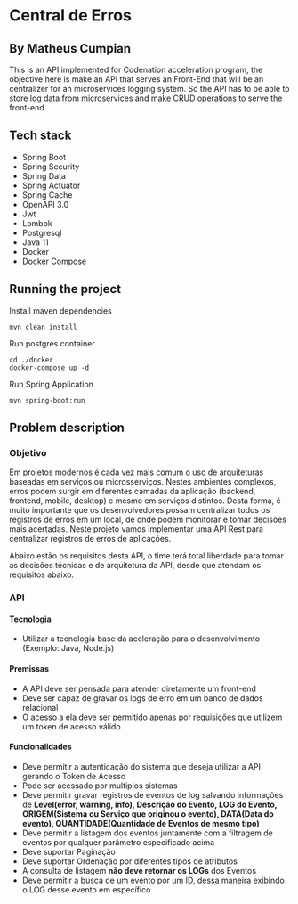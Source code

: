 



# Central de Erros

## By Matheus Cumpian
This is an API implemented for Codenation acceleration program, the objective here is make an API that serves an Front-End that will be an centralizer for an microservices logging system. So the API has to be able to store log data from microservices and make CRUD operations to serve the front-end.
## Tech stack

 - Spring Boot 
 - Spring Security
 - Spring Data
 - Spring Actuator
 - Spring Cache
 - OpenAPI 3.0 
 - Jwt
 - Lombok
 - Postgresql
 - Java 11
 - Docker
 - Docker Compose

## Running the project
Install maven dependencies
   

    mvn clean install
    
Run postgres container

    cd ./docker
    docker-compose up -d
Run Spring Application

    mvn spring-boot:run

   ## Problem description

### Objetivo

Em projetos modernos é cada vez mais comum o uso de arquiteturas baseadas em serviços ou microsserviços. Nestes ambientes complexos, erros podem surgir em diferentes camadas da aplicação (backend, frontend, mobile, desktop) e mesmo em serviços distintos. Desta forma, é muito importante que os desenvolvedores possam centralizar todos os registros de erros em um local, de onde podem monitorar e tomar decisões mais acertadas. Neste projeto vamos implementar uma API Rest para centralizar registros de erros de aplicações.

Abaixo estão os requisitos desta API, o time terá total liberdade para tomar as decisões técnicas e de arquitetura da API, desde que atendam os requisitos abaixo.

### API

#### Tecnologia

-   Utilizar a tecnologia base da aceleração para o desenvolvimento (Exemplo: Java, Node.js)

#### Premissas

-   A API deve ser pensada para atender diretamente um front-end
-   Deve ser capaz de gravar os logs de erro em um banco de dados relacional
-   O acesso a ela deve ser permitido apenas por requisições que utilizem um token de acesso válido

#### Funcionalidades

-   Deve permitir a autenticação do sistema que deseja utilizar a API gerando o Token de Acesso
-   Pode ser acessado por multiplos sistemas
-   Deve permitir gravar registros de eventos de log salvando informações de  **Level(error, warning, info), Descrição do Evento, LOG do Evento, ORIGEM(Sistema ou Serviço que originou o evento), DATA(Data do evento), QUANTIDADE(Quantidade de Eventos de mesmo tipo)**
-   Deve permitir a listagem dos eventos juntamente com a filtragem de eventos por qualquer parâmetro especificado acima
-   Deve suportar Paginação
-   Deve suportar Ordenação por diferentes tipos de atributos
-   A consulta de listagem  **não deve retornar os LOGs**  dos Eventos
-   Deve permitir a busca de um evento por um ID, dessa maneira exibindo o LOG desse evento em específico


